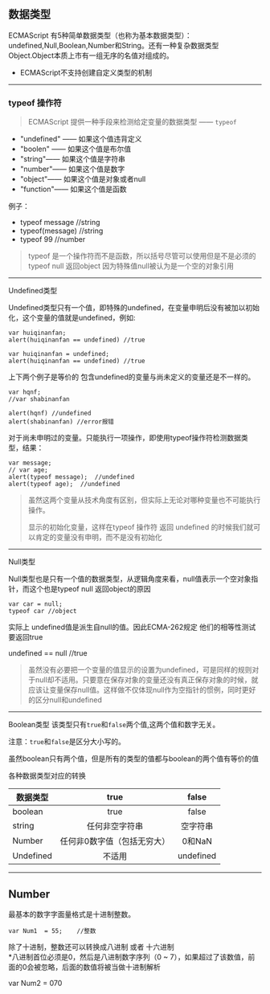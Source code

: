 ## 数据类型 
ECMAScript 有5种简单数据类型（也称为基本数据类型）：undefined,Null,Boolean,Number和String。还有一种复杂数据类型Object.Object本质上市有一组无序的名值对组成的。
* ECMAScript不支持创建自定义类型的机制
---

### typeof 操作符
>ECMAScript 提供一种手段来检测给定变量的数据类型 —— `typeof`
* "undefined" ——    如果这个值违背定义
* "boolen" ——       如果这个值是布尔值
* "string"——        如果这个值是字符串
* "number"——        如果这个值是数字
* "object"——        如果这个值是对象或者null
* "function"——      如果这个值是函数  

例子：  
* typeof message        //string
* typeof(message)       //string
* typeof 99             //number

>typeof 是一个操作符而不是函数，所以括号尽管可以使用但是不是必须的
>typeof null 返回object 因为特殊值null被认为是一个空的对象引用

---

Undefined类型

Undefined类型只有一个值，即特殊的undefined，在变量申明后没有被加以初始化，这个变量的值就是undefined，例如:

```
var huiqinanfan;
alert(huiqinanfan == undefined) //true

```
```
var huiqinanfan = undefined;
alert(huiqinanfan == undefined) //true

```
上下两个例子是等价的
包含undefined的变量与尚未定义的变量还是不一样的。

```
var hqnf;
//var shabinanfan

alert(hqnf) //undefined
alert(shabinanfan) //error报错

```

对于尚未申明过的变量。只能执行一项操作，即使用typeof操作符检测数据类型，结果：
```
var message;
// var age;
alert(typeof message);  //undefined
alert(typeof age);  //undefined
```
>虽然这两个变量从技术角度有区别，但实际上无论对哪种变量也不可能执行操作。  
>
>显示的初始化变量，这样在typeof 操作符 返回 undefined 的时候我们就可以肯定的变量没有申明，而不是没有初始化

---

Null类型

Null类型也是只有一个值的数据类型，从逻辑角度来看，null值表示一个空对象指针，而这个也是typeof null 返回object的原因

```
var car = null;
typeof car //object
```

实际上 undefined值是派生自null的值。因此ECMA-262规定 他们的相等性测试要返回true

undefined == null //true

>虽然没有必要把一个变量的值显示的设置为undefined，可是同样的规则对于null却不适用。只要意在保存对象的变量还没有真正保存对象的时候，就应该让变量保存null值。这样做不仅体现null作为空指针的惯例，同时更好的区分null和undefined

---

Boolean类型
该类型只有`true`和`false`两个值,这两个值和数字无关。  

注意：`true`和`false`是区分大小写的。  

虽然boolean只有两个值，但是所有的类型的值都与boolean的两个值有等价的值  

各种数据类型对应的转换  

 数据类型 | true | false 
 -|:-:|:-:
 boolean | true | false
 string | 任何非空字符串 | 空字符串
 Number | 任何非0数字值（包括无穷大）| 0和NaN
 Undefined | 不适用 | undefined

 ---
 
 ## Number
 最基本的数字字面量格式是十进制整数。
 ```
 var Num1  = 55;    //整数
 ```
除了十进制，整数还可以转换成八进制 或者 十六进制  
*八进制首位必须是0，然后是八进制数字序列（0 ~ 7），如果超过了该数值，前面的0会被忽略，后面的数值将被当做十进制解析  

var Num2 = 070 
